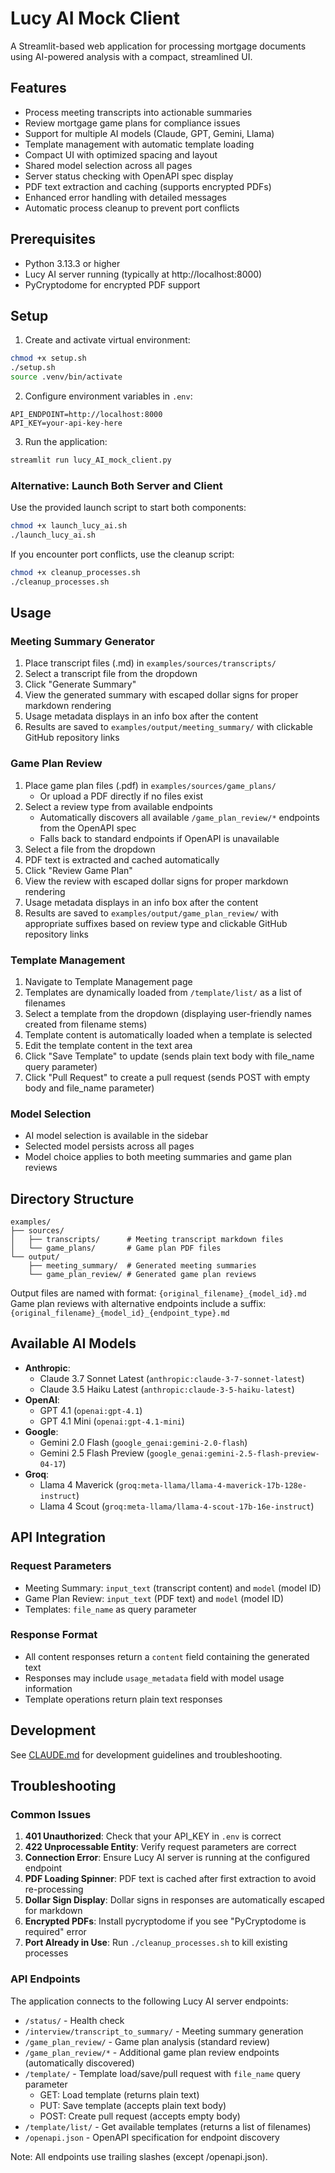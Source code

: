 # Lucy AI Mock Client

A Streamlit-based web application for processing mortgage documents using AI-powered analysis with a compact, streamlined UI.

## Features

- Process meeting transcripts into actionable summaries
- Review mortgage game plans for compliance issues
- Support for multiple AI models (Claude, GPT, Gemini, Llama)
- Template management with automatic template loading
- Compact UI with optimized spacing and layout
- Shared model selection across all pages
- Server status checking with OpenAPI spec display
- PDF text extraction and caching (supports encrypted PDFs)
- Enhanced error handling with detailed messages
- Automatic process cleanup to prevent port conflicts

## Prerequisites

- Python 3.13.3 or higher
- Lucy AI server running (typically at http://localhost:8000)
- PyCryptodome for encrypted PDF support

## Setup

1. Create and activate virtual environment:
```bash
chmod +x setup.sh
./setup.sh
source .venv/bin/activate
```

2. Configure environment variables in `.env`:
```
API_ENDPOINT=http://localhost:8000
API_KEY=your-api-key-here
```

3. Run the application:
```bash
streamlit run lucy_AI_mock_client.py
```

### Alternative: Launch Both Server and Client

Use the provided launch script to start both components:
```bash
chmod +x launch_lucy_ai.sh
./launch_lucy_ai.sh
```

If you encounter port conflicts, use the cleanup script:
```bash
chmod +x cleanup_processes.sh
./cleanup_processes.sh
```

## Usage

### Meeting Summary Generator

1. Place transcript files (.md) in `examples/sources/transcripts/`
2. Select a transcript file from the dropdown
3. Click "Generate Summary"
4. View the generated summary with escaped dollar signs for proper markdown rendering
5. Usage metadata displays in an info box after the content
6. Results are saved to `examples/output/meeting_summary/` with clickable GitHub repository links

### Game Plan Review

1. Place game plan files (.pdf) in `examples/sources/game_plans/`
   - Or upload a PDF directly if no files exist
2. Select a review type from available endpoints
   - Automatically discovers all available `/game_plan_review/*` endpoints from the OpenAPI spec
   - Falls back to standard endpoints if OpenAPI is unavailable
3. Select a file from the dropdown
4. PDF text is extracted and cached automatically
5. Click "Review Game Plan"
6. View the review with escaped dollar signs for proper markdown rendering
7. Usage metadata displays in an info box after the content
8. Results are saved to `examples/output/game_plan_review/` with appropriate suffixes based on review type and clickable GitHub repository links

### Template Management

1. Navigate to Template Management page
2. Templates are dynamically loaded from `/template/list/` as a list of filenames
3. Select a template from the dropdown (displaying user-friendly names created from filename stems)
4. Template content is automatically loaded when a template is selected
5. Edit the template content in the text area
6. Click "Save Template" to update (sends plain text body with file_name query parameter)
7. Click "Pull Request" to create a pull request (sends POST with empty body and file_name parameter)

### Model Selection

- AI model selection is available in the sidebar
- Selected model persists across all pages
- Model choice applies to both meeting summaries and game plan reviews

## Directory Structure

```
examples/
├── sources/
│   ├── transcripts/      # Meeting transcript markdown files
│   └── game_plans/       # Game plan PDF files
└── output/
    ├── meeting_summary/  # Generated meeting summaries
    └── game_plan_review/ # Generated game plan reviews
```

Output files are named with format: `{original_filename}_{model_id}.md`
Game plan reviews with alternative endpoints include a suffix: `{original_filename}_{model_id}_{endpoint_type}.md`

## Available AI Models

- **Anthropic**: 
  - Claude 3.7 Sonnet Latest (`anthropic:claude-3-7-sonnet-latest`)
  - Claude 3.5 Haiku Latest (`anthropic:claude-3-5-haiku-latest`)
- **OpenAI**: 
  - GPT 4.1 (`openai:gpt-4.1`)
  - GPT 4.1 Mini (`openai:gpt-4.1-mini`)
- **Google**: 
  - Gemini 2.0 Flash (`google_genai:gemini-2.0-flash`)
  - Gemini 2.5 Flash Preview (`google_genai:gemini-2.5-flash-preview-04-17`)
- **Groq**: 
  - Llama 4 Maverick (`groq:meta-llama/llama-4-maverick-17b-128e-instruct`)
  - Llama 4 Scout (`groq:meta-llama/llama-4-scout-17b-16e-instruct`)

## API Integration

### Request Parameters
- Meeting Summary: `input_text` (transcript content) and `model` (model ID)
- Game Plan Review: `input_text` (PDF text) and `model` (model ID)
- Templates: `file_name` as query parameter

### Response Format
- All content responses return a `content` field containing the generated text
- Responses may include `usage_metadata` field with model usage information
- Template operations return plain text responses

## Development

See [CLAUDE.md](CLAUDE.md) for development guidelines and troubleshooting.

## Troubleshooting

### Common Issues

1. **401 Unauthorized**: Check that your API_KEY in `.env` is correct
2. **422 Unprocessable Entity**: Verify request parameters are correct
3. **Connection Error**: Ensure Lucy AI server is running at the configured endpoint
4. **PDF Loading Spinner**: PDF text is cached after first extraction to avoid re-processing
5. **Dollar Sign Display**: Dollar signs in responses are automatically escaped for markdown
6. **Encrypted PDFs**: Install pycryptodome if you see "PyCryptodome is required" error
7. **Port Already in Use**: Run `./cleanup_processes.sh` to kill existing processes

### API Endpoints

The application connects to the following Lucy AI server endpoints:
- `/status/` - Health check
- `/interview/transcript_to_summary/` - Meeting summary generation
- `/game_plan_review/` - Game plan analysis (standard review)
- `/game_plan_review/*` - Additional game plan review endpoints (automatically discovered)
- `/template/` - Template load/save/pull request with `file_name` query parameter
  - GET: Load template (returns plain text)
  - PUT: Save template (accepts plain text body)
  - POST: Create pull request (accepts empty body)
- `/template/list/` - Get available templates (returns a list of filenames)
- `/openapi.json` - OpenAPI specification for endpoint discovery

Note: All endpoints use trailing slashes (except /openapi.json).

